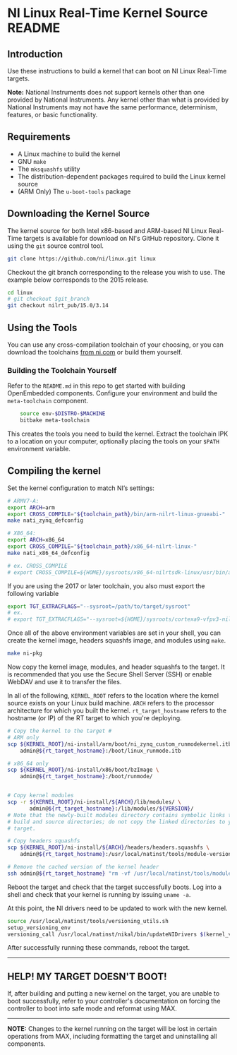 # ﻿NI Linux Real-Time Kernel Source README

## Introduction

Use these instructions to build a kernel that can boot on NI Linux Real-Time
targets.

**Note:** National Instruments does not support kernels other than one provided by
National Instruments. Any kernel other than what is provided by National
Instruments may not have the same performance, determinism, features, or basic
functionality.


## Requirements

* A Linux machine to build the kernel
* GNU ``make``
* The ``mksquashfs`` utility
* The distribution-dependent packages required to build the Linux kernel source
* (ARM Only) The ``u-boot-tools`` package


## Downloading the Kernel Source

The kernel source for both Intel x86-based and ARM-based NI Linux  Real-Time
targets is available for download on NI's GitHub repository. Clone it using the
``git`` source control tool.

```bash
git clone https://github.com/ni/linux.git linux
```

Checkout the git branch corresponding to the release you wish to use. The
example below corresponds to the 2015 release.

```bash
cd linux
# git checkout $git_branch
git checkout nilrt_pub/15.0/3.14
```


## Using the Tools
You can use any cross-compilation toolchain of your choosing, or you can
download the toolchains [from
ni.com](https://search.ni.com/nisearch/app/main/p/bot/no/ap/global/lang/en/pg/1/q/GNU%20C%20&%20C++%20Compiler/)
or build them yourself.


### Building the Toolchain Yourself

Refer to the ``README.md`` in this repo to get started with building
OpenEmbedded components. Configure your environment and build the
``meta-toolchain`` component.

```bash
    source env-$DISTRO-$MACHINE
    bitbake meta-toolchain
```

This creates the tools you need to build the kernel. Extract the toolchain IPK
to a location on your computer, optionally placing the tools on your ``$PATH``
environment variable.


## Compiling the kernel

Set the kernel configuration to match NI’s settings:

```bash
# ARMV7-A:
export ARCH=arm
export CROSS_COMPILE="${toolchain_path}/bin/arm-nilrt-linux-gnueabi-"
make nati_zynq_defconfig

# X86_64:
export ARCH=x86_64
export CROSS_COMPILE="${toolchain_path}/x86_64-nilrt-linux-"
make nati_x86_64_defconfig

# ex. CROSS_COMPILE
# export CROSS_COMPILE=${HOME}/sysroots/x86_64-nilrtsdk-linux/usr/bin/armv7a-vfp-neon-nilrt-linux-gnueabi/arm-nilrt-linux-gnueabi-
```

If you are using the 2017 or later toolchain, you also must export the following
variable

```bash
export TGT_EXTRACFLAGS="--sysroot=/path/to/target/sysroot"
# ex.
# export TGT_EXTRACFLAGS="--sysroot=${HOME}/sysroots/cortexa9-vfpv3-nilrt-linux-gnueabi/"
```

Once all of the above environment variables are set in your shell, you can
create the kernel image, headers squashfs image, and modules using ``make``.

```bash
make ni-pkg
```

Now copy the kernel image, modules, and header squashfs to the target. It is
recommended that you use the Secure Shell Server (SSH) or enable WebDAV and use
it to transfer the files.

In all of the following, ``KERNEL_ROOT`` refers to the location where the kernel
source exists on your Linux build machine. ``ARCH`` refers to the processor
architecture for which you built the kernel. ``rt_target_hostname`` refers to
the hostname (or IP) of the RT target to which you're deploying.

```bash
# Copy the kernel to the target #
# ARM only
scp ${KERNEL_ROOT}/ni-install/arm/boot/ni_zynq_custom_runmodekernel.itb \
    admin@${rt_target_hostname}:/boot/linux_runmode.itb

# x86_64 only
scp ${KERNEL_ROOT}/ni-install/x86/boot/bzImage \
    admin@${rt_target_hostname}:/boot/runmode/


# Copy kernel modules
scp -r ${KERNEL_ROOT}/ni-install/${ARCH}/lib/modules/ \
       admin@${rt_target_hostname}:/lib/modules/${VERSION}/
# Note that the newly-built modules directory contains symbolic links to the
# build and source directories; do not copy the linked directories to your
# target.

# Copy headers squashfs
scp ${KERNEL_ROOT}/ni-install/${ARCH}/headers/headers.squashfs \
    admin@${rt_target_hostname}:/usr/local/natinst/tools/module-versioning-image.squashfs

# Remove the cached version of the kernel header
ssh admin@${rt_target_hostname} "rm -vf /usr/local/natinst/tools/module-versioning-image.squashfs"
```

Reboot the target and check that the target successfully boots. Log into a shell
and check that your kernel is running by issuing ``uname -a``.

At this point, the NI drivers need to be updated to work with the new kernel.

```bash
source /usr/local/natinst/tools/versioning_utils.sh
setup_versioning_env
versioning_call /usr/local/natinst/nikal/bin/updateNIDrivers $(kernel_version)
```

After successfully running these commands, reboot the target.

----

## HELP! MY TARGET DOESN'T BOOT!

If, after building and putting a new kernel on the target, you are unable
to boot successfully, refer to your controller's documentation on forcing
the controller to boot into safe mode and reformat using MAX.

----

**NOTE:** Changes to the kernel running on the target will be lost in certain
operations from MAX, including formatting the target and uninstalling all
components.
